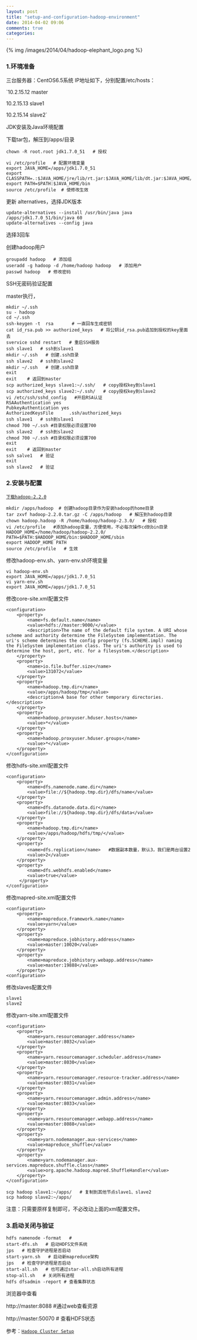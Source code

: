 ```yaml
---
layout: post
title: "setup-and-configuration-hadoop-environment"
date: 2014-04-02 09:06
comments: true
categories: 
---
```


{% img /images/2014/04/hadoop-elephant_logo.png %}

### 1.环境准备

三台服务器：CentOS6.5系统
IP地址如下，分别配置/etc/hosts：

`10.2.15.12  master

10.2.15.13  slave1

10.2.15.14  slave2`


JDK安装及Java环境配置

下载tar包，解压到/apps/目录

```
chown -R root.root jdk1.7.0_51   # 授权
```

```
vi /etc/profile   # 配置环境变量
export JAVA_HOME=/apps/jdk1.7.0_51
export CLASSPATH=.:$JAVA_HOME/jre/lib/rt.jar:$JAVA_HOME/lib/dt.jar:$JAVA_HOME/lib/tools.jar
export PATH=$PATH:$JAVA_HOME/bin
source /etc/profile  # 使修改生效
```

更新 alternatives，选择JDK版本

```
update-alternatives --install /usr/bin/java java /apps/jdk1.7.0_51/bin/java 60
update-alternatives --config java
```
选择3回车


创建hadoop用户

```
groupadd hadoop   # 添加组
useradd -g hadoop -d /home/hadoop hadoop   # 添加用户
passwd hadoop   # 修改密码
```


SSH无密码验证配置

master执行，

```
mkdir ~/.ssh
su - hadoop
cd ~/.ssh
ssh-keygen -t  rsa       # 一直回车生成密钥
cat id_rsa.pub >> authorized_keys   # 将公钥id_rsa.pub追加到授权的key里面去
svervice sshd restart   # 重启SSH服务
ssh slave1   # ssh到slave1
mkdir ~/.ssh   # 创建.ssh目录
ssh slave2   # ssh到slave2
mkdir ~/.ssh   # 创建.ssh目录
exit
exit    # 返回到master
scp authorized_keys slave1:~/.ssh/   # copy授权key到slave1
scp authorized_keys slave2:~/.ssh/   # copy授权key到slave2
vi /etc/ssh/sshd_config   #开启RSA认证
RSAAuthentication yes
PubkeyAuthentication yes
AuthorizedKeysFile      .ssh/authorized_keys
ssh slave1   # ssh到slave1
chmod 700 ~/.ssh #目录权限必须设置700
ssh slave2   # ssh到slave2
chmod 700 ~/.ssh #目录权限必须设置700
exit
exit    # 返回到master
ssh salve1   # 验证
exit
ssh slave2   # 验证
```


### 2.安装与配置


[`下载hadoop-2.2.0`](http://www.apache.org/dyn/closer.cgi/hadoop/common/)

```
mkdir /apps/hadoop  # 创建hadoop目录作为安装hadoop的home目录
tar zxvf hadoop-2.2.0.tar.gz -C /apps/hadoop   # 解压到hadoop目录
chown hadoop.hadoop -R /home/hadoop/hadoop-2.3.0/   # 授权
vi /etc/profile   #添加hadoop变量，方便使用，不必每次操作cd到bin目录
HADOOP_HOME=/home/hadoop/hadoop-2.2.0/
PATH=$PATH:$HADOOP_HOME/bin:$HADOOP_HOME/sbin
export HADOOP_HOME PATH
source /etc/profile   # 生效
```

修改hadoop-env.sh、yarn-env.sh环境变量

```
vi hadoop-env.sh
export JAVA_HOME=/apps/jdk1.7.0_51
vi yarn-env.sh 
export JAVA_HOME=/apps/jdk1.7.0_51
```

修改core-site.xml配置文件

```
<configuration>
	<property>
    	<name>fs.default.name</name>
     	<value>hdfs://master:9000/</value>
     	<description>The name of the default file system. A URI whose scheme and authority determine the FileSystem implementation. The uri's scheme determines the config property (fs.SCHEME.impl) naming the FileSystem implementation class. The uri's authority is used to determine the host, port, etc. for a filesystem.</description>
	</property>
    <property>
    	<name>io.file.buffer.size</name>
        <value>131072</value>
	</property>
    <property>
        <name>hadoop.tmp.dir</name>
        <value>/apps/hadoop/tmp</value>
        <description>A base for other temporary directories.</description>
    </property>
    <property>
        <name>hadoop.proxyuser.hduser.hosts</name>
        <value>*</value>
    </property>
    <property>
        <name>hadoop.proxyuser.hduser.groups</name>
        <value>*</value>
    </property>
</configuration>
```

修改hdfs-site.xml配置文件

``` 
<configuration>
	<property>
    	<name>dfs.namenode.name.dir</name>
        <value>file://${hadoop.tmp.dir}/dfs/name</value>
    </property>
    <property>
        <name>dfs.datanode.data.dir</name>
        <value>file://${hadoop.tmp.dir}/dfs/data</value>
    </property>
    <property>
        <name>hadoop.tmp.dir</name>
        <value>/apps/hadoop/hdfs/tmp/</value>
    </property>
    <property>
        <name>dfs.replication</name>   #数据副本数量，默认3，我们是两台设置2
        <value>2</value>    
    </property>
    <property>
        <name>dfs.webhdfs.enabled</name>
        <value>true</value>
     </property>
</configuration>
```

修改mapred-site.xml配置文件

```
<configuration>
	<property>
    	<name>mapreduce.framework.name</name>
        <value>yarn</value>
    </property>
    <property>
    	<name>mapreduce.jobhistory.address</name>
        <value>master:10020</value>
    </property>
    <property>
        <name>mapreduce.jobhistory.webapp.address</name>
        <value>master:19888</value>
    </property>
<configuration>
```

修改slaves配置文件

```
slave1
slave2
```

修改yarn-site.xml配置文件

```
<configuration>
	<property>
    	<name>yarn.resourcemanager.address</name>
    	<value>master:8032</value>
  	</property>
  	<property>
    	<name>yarn.resourcemanager.scheduler.address</name>
    	<value>master:8030</value>
  	</property>
  	<property>
    	<name>yarn.resourcemanager.resource-tracker.address</name>
    	<value>master:8031</value>
  	</property>
  	<property>
    	<name>yarn.resourcemanager.admin.address</name>
    	<value>master:8033</value>
  	</property>
  	<property>
    	<name>yarn.resourcemanager.webapp.address</name>
    	<value>master:8088</value>
  	</property>
  	<property>
    	<name>yarn.nodemanager.aux-services</name>
    	<value>mapreduce_shuffle</value>
  	</property>
  	<property>
     	<name>yarn.nodemanager.aux-services.mapreduce.shuffle.class</name>
     	<value>org.apache.hadoop.mapred.ShuffleHandler</value>
  	</property>
</configuration>
```

```
scp hadoop slave1:~/apps/   # 复制到其他节点slave1、slave2
scp hadoop slave2:~/apps/
```

注意：只需要原样复制即可，不必改动上面的xml配置文件。


### 3.启动关闭与验证

```
hdfs namenode -format   #
start-dfs.sh   # 启动HDFS文件系统
jps   # 检查守护进程是否启动
start-yarn.sh   # 启动新mapreduce架构
jps   # 检查守护进程是否启动
start-all.sh   # 也可通过star-all.sh启动所有进程
stop-all.sh   # 关闭所有进程
hdfs dfsadmin -report # 查看集群状态
```

浏览器中查看

http://master:8088   #通过web查看资源

http://master:50070   # 查看HDFS状态


参考：[`Hadoop Cluster Setup`](http://hadoop.apache.org/docs/current/hadoop-project-dist/hadoop-common/ClusterSetup.html)
